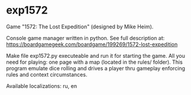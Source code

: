 # exp1572
Game "1572: The Lost Expedition" (designed by Mike Heim).

Console game manager written in python. See full description at: https://boardgamegeek.com/boardgame/199269/1572-lost-expedition

Make file exp1572.py executeable and run it for starting the game. All you need for playing: one page with a map (located in the rules/ folder). This program emulate dice rolling and drives a player thru gameplay enforcing rules and context circumstances.

Available localizations: ru, en
